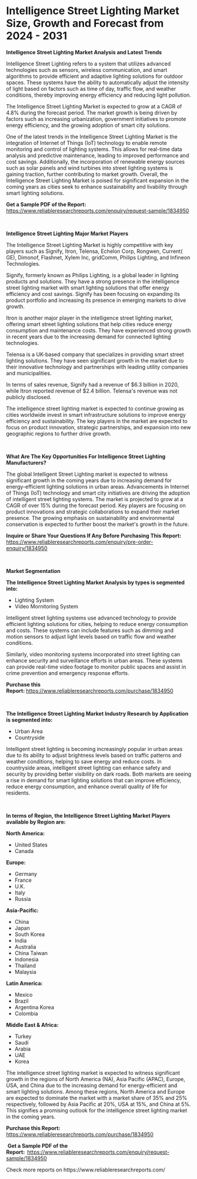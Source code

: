 <p><h1>Intelligence Street Lighting Market Size, Growth and Forecast from 2024 - 2031</h1></p><p><strong>Intelligence Street Lighting Market Analysis and Latest Trends</strong></p>
<p><p>Intelligence Street Lighting refers to a system that utilizes advanced technologies such as sensors, wireless communication, and smart algorithms to provide efficient and adaptive lighting solutions for outdoor spaces. These systems have the ability to automatically adjust the intensity of light based on factors such as time of day, traffic flow, and weather conditions, thereby improving energy efficiency and reducing light pollution. </p><p>The Intelligence Street Lighting Market is expected to grow at a CAGR of 4.8% during the forecast period. The market growth is being driven by factors such as increasing urbanization, government initiatives to promote energy efficiency, and the growing adoption of smart city solutions. </p><p>One of the latest trends in the Intelligence Street Lighting Market is the integration of Internet of Things (IoT) technology to enable remote monitoring and control of lighting systems. This allows for real-time data analysis and predictive maintenance, leading to improved performance and cost savings. Additionally, the incorporation of renewable energy sources such as solar panels and wind turbines into street lighting systems is gaining traction, further contributing to market growth. Overall, the Intelligence Street Lighting Market is poised for significant expansion in the coming years as cities seek to enhance sustainability and livability through smart lighting solutions.</p></p>
<p><strong>Get a Sample PDF of the Report:&nbsp;</strong> <a href="https://www.reliableresearchreports.com/enquiry/request-sample/1834950">https://www.reliableresearchreports.com/enquiry/request-sample/1834950</a></p>
<p>&nbsp;</p>
<p><strong>Intelligence Street Lighting Major Market Players</strong></p>
<p><p>The Intelligence Street Lighting Market is highly competitive with key players such as Signify, Itron, Telensa, Echelon Corp, Rongwen, Current( GE), Dimonof, Flashnet, Xylem Inc, gridComm, Philips Lighting, and Infineon Technologies.</p><p>Signify, formerly known as Philips Lighting, is a global leader in lighting products and solutions. They have a strong presence in the intelligence street lighting market with smart lighting solutions that offer energy efficiency and cost savings. Signify has been focusing on expanding its product portfolio and increasing its presence in emerging markets to drive growth.</p><p>Itron is another major player in the intelligence street lighting market, offering smart street lighting solutions that help cities reduce energy consumption and maintenance costs. They have experienced strong growth in recent years due to the increasing demand for connected lighting technologies.</p><p>Telensa is a UK-based company that specializes in providing smart street lighting solutions. They have seen significant growth in the market due to their innovative technology and partnerships with leading utility companies and municipalities.</p><p>In terms of sales revenue, Signify had a revenue of $6.3 billion in 2020, while Itron reported revenue of $2.4 billion. Telensa's revenue was not publicly disclosed.</p><p>The intelligence street lighting market is expected to continue growing as cities worldwide invest in smart infrastructure solutions to improve energy efficiency and sustainability. The key players in the market are expected to focus on product innovation, strategic partnerships, and expansion into new geographic regions to further drive growth.</p></p>
<p>&nbsp;</p>
<p><strong>What Are The Key Opportunities For Intelligence Street Lighting Manufacturers?</strong></p>
<p><p>The global Intelligent Street Lighting market is expected to witness significant growth in the coming years due to increasing demand for energy-efficient lighting solutions in urban areas. Advancements in Internet of Things (IoT) technology and smart city initiatives are driving the adoption of intelligent street lighting systems. The market is projected to grow at a CAGR of over 15% during the forecast period. Key players are focusing on product innovations and strategic collaborations to expand their market presence. The growing emphasis on sustainability and environmental conservation is expected to further boost the market's growth in the future.</p></p>
<p><strong>Inquire or Share Your Questions If Any Before Purchasing This Report:</strong> <a href="https://www.reliableresearchreports.com/enquiry/pre-order-enquiry/1834950">https://www.reliableresearchreports.com/enquiry/pre-order-enquiry/1834950</a></p>
<p>&nbsp;</p>
<p><strong>Market Segmentation</strong></p>
<p><strong>The Intelligence Street Lighting Market Analysis by types is segmented into:</strong></p>
<p><ul><li>Lighting System</li><li>Video Mornitoring System</li></ul></p>
<p><p>Intelligent street lighting systems use advanced technology to provide efficient lighting solutions for cities, helping to reduce energy consumption and costs. These systems can include features such as dimming and motion sensors to adjust light levels based on traffic flow and weather conditions. </p><p>Similarly, video monitoring systems incorporated into street lighting can enhance security and surveillance efforts in urban areas. These systems can provide real-time video footage to monitor public spaces and assist in crime prevention and emergency response efforts.</p></p>
<p><strong>Purchase this Report:&nbsp;</strong><a href="https://www.reliableresearchreports.com/purchase/1834950">https://www.reliableresearchreports.com/purchase/1834950</a></p>
<p>&nbsp;</p>
<p><strong>The Intelligence Street Lighting Market Industry Research by Application is segmented into:</strong></p>
<p><ul><li>Urban Area</li><li>Countryside</li></ul></p>
<p><p>Intelligent street lighting is becoming increasingly popular in urban areas due to its ability to adjust brightness levels based on traffic patterns and weather conditions, helping to save energy and reduce costs. In countryside areas, intelligent street lighting can enhance safety and security by providing better visibility on dark roads. Both markets are seeing a rise in demand for smart lighting solutions that can improve efficiency, reduce energy consumption, and enhance overall quality of life for residents.</p></p>
<p>&nbsp;</p>
<p><strong>In terms of Region, the Intelligence Street Lighting Market Players available by Region are:</strong></p>
<p>
    <p> <strong> North America: </strong>
        <ul>
            <li>United States</li>
            <li>Canada</li>
        </ul>
        </p> 
    <p> <strong> Europe: </strong>
        <ul>
            <li>Germany</li>
            <li>France</li>
            <li>U.K.</li>
            <li>Italy</li>
            <li>Russia</li>
        </ul>
        </p> 
    <p> <strong> Asia-Pacific: </strong>
        <ul>
            <li>China</li>
            <li>Japan</li>
            <li>South Korea</li>
            <li>India</li>
            <li>Australia</li>
            <li>China Taiwan</li>
            <li>Indonesia</li>
            <li>Thailand</li>
            <li>Malaysia</li>
        </ul>
        </p> 
    <p> <strong> Latin America: </strong>
        <ul>
            <li>Mexico</li>
            <li>Brazil</li>
            <li>Argentina Korea</li>
            <li>Colombia</li>
        </ul>
        </p> 
    <p> <strong> Middle East & Africa: </strong>
        <ul>
            <li>Turkey</li>
            <li>Saudi</li>
            <li>Arabia</li>
            <li>UAE</li>
            <li>Korea</li>
        </ul>
    </p>
    </p>
<p><p>The intelligence street lighting market is expected to witness significant growth in the regions of North America (NA), Asia Pacific (APAC), Europe, USA, and China due to the increasing demand for energy-efficient and smart lighting solutions. Among these regions, North America and Europe are expected to dominate the market with a market share of 35% and 25% respectively, followed by Asia Pacific at 20%, USA at 15%, and China at 5%. This signifies a promising outlook for the intelligence street lighting market in the coming years.</p></p>
<p><strong>Purchase this Report: </strong><a href="https://www.reliableresearchreports.com/purchase/1834950">https://www.reliableresearchreports.com/purchase/1834950</a></p>
<p>&nbsp;<strong>Get a Sample PDF of the Report:&nbsp;&nbsp;</strong><a href="https://www.reliableresearchreports.com/enquiry/request-sample/1834950">https://www.reliableresearchreports.com/enquiry/request-sample/1834950</a></p>
<p><strong></strong></p>
<p>Check more reports on https://www.reliableresearchreports.com/</p>